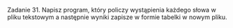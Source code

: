 Zadanie 31.
Napisz program, który policzy wystąpienia każdego słowa w pliku tekstowym 
a następnie wyniki zapisze w formie tabelki w nowym pliku.